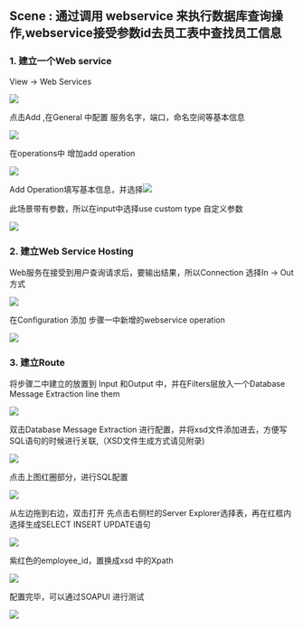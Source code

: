 ## Scene : 通过调用 webservice 来执行数据库查询操作,webservice接受参数id去员工表中查找员工信息 ##

### 1.	建立一个Web service ###

View -> Web Services

![](https://github.com/chzhoudy/blog/blob/master/Rhapsody%20v6/Img/1-1.png)

点击Add ,在General 中配置 服务名字，端口，命名空间等基本信息

![](https://github.com/chzhoudy/blog/blob/master/Rhapsody%20v6/Img/1-2.png)

在operations中 增加add operation

![](https://github.com/chzhoudy/blog/blob/master/Rhapsody%20v6/Img/1-3.png)
 
Add Operation填写基本信息，并选择![](https://github.com/chzhoudy/blog/blob/master/Rhapsody%20v6/Img/1-14.png)
 
此场景带有参数，所以在input中选择use custom type 自定义参数
 
![](https://github.com/chzhoudy/blog/blob/master/Rhapsody%20v6/Img/1-5.png)

### 2.	建立Web Service Hosting ###

Web服务在接受到用户查询请求后，要输出结果，所以Connection 选择In -> Out 方式

![](https://github.com/chzhoudy/blog/blob/master/Rhapsody%20v6/Img/1-6.png)
 

在Configuration 添加 步骤一中新增的webservice operation

![](https://github.com/chzhoudy/blog/blob/master/Rhapsody%20v6/Img/1-7.png)
 
### 3.	建立Route  ###

将步骤二中建立的放置到 Input 和Output 中，并在Filters层放入一个Database Message Extraction line them

![](https://github.com/chzhoudy/blog/blob/master/Rhapsody%20v6/Img/1-8.png)

双击Database Message Extraction 进行配置，并将xsd文件添加进去，方便写SQL语句的时候进行关联,（XSD文件生成方式请见附录)

![](https://github.com/chzhoudy/blog/blob/master/Rhapsody%20v6/Img/1-9.png)
 
点击上图红圈部分，进行SQL配置

![](https://github.com/chzhoudy/blog/blob/master/Rhapsody%20v6/Img/1-10.png)
 
从左边拖到右边，双击打开
先点击右侧栏的Server Explorer选择表，再在红框内选择生成SELECT INSERT UPDATE语句

![](https://github.com/chzhoudy/blog/blob/master/Rhapsody%20v6/Img/1-11.png)
 
紫红色的employee_id，置换成xsd 中的Xpath

![](https://github.com/chzhoudy/blog/blob/master/Rhapsody%20v6/Img/1-12.png)
 

配置完毕，可以通过SOAPUI 进行测试

![](https://github.com/chzhoudy/blog/blob/master/Rhapsody%20v6/Img/1-13.png)
 

